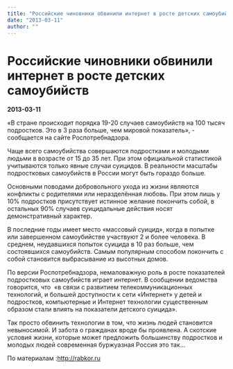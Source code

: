```yaml
---
title: "Российские чиновники обвинили интернет в росте детских самоубийств"
date: "2013-03-11"
author: ""
---
```


# Российские чиновники обвинили интернет в росте детских самоубийств

**2013-03-11** 

«В стране происходит порядка 19-20 случаев самоубийств на 100 тысяч подростков. Это в 3 раза больше, чем мировой показатель», - сообщается на сайте Роспотребнадзора.

Чаще всего самоубийства совершаются подростками и молодыми людьми в возрасте от 15 до 35 лет. При этом официальной статистикой учитываются только явные случаи суицидов. В реальности масштабы подростковых самоубийств в России могут быть гораздо больше.

Основными поводами добровольного ухода из жизни являются конфликты с родителями или неразделённая любовь. При этом лишь у 10% подростков присутствует истинное желание покончить собой, в остальных 90% случаев суицидальные действия носят демонстративный характер.

В последние годы имеет место «массовый суицид», когда в попытке или завершенном самоубийстве участвуют 2 и более человека. В среднем, неудавшихся попыток суицида в 10 раз больше, чем состоявшихся самоубийств. Самым популярным способом покончить с собой становится выбрасывание из высотных домов.

По версии Роспотребнадзора, немаловажную роль в росте показателей подростковых самоубийств играет интернет. В сообщении ведомства говорится, что  «в связи с развитием телекоммуникационных технологий, и большей доступности к сети «Интернет» у детей и подростков, компьютерные и Интернет технологии существенным образом стали влиять на показатели детского суицида».





Так просто обвинить технологии в том, что жизнь людей становится невыносимой. И забота о гражданах вроде бы проявлена. А скотские условия жизни, которые может предложить большинству подростков и молодых людей современная буржуазная Россия это так…



По материалам :http://rabkor.ru